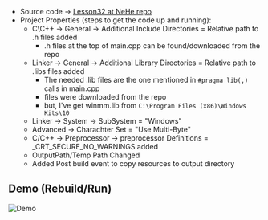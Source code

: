 - Source code -> [Lesson32 at NeHe repo](https://github.com/gamedev-net/nehe-opengl/tree/master/vc/Lesson32)
- Project Properties (steps to get the code up and running):
	- C\C++ -> General -> Additional Include Directories = Relative path to .h files added
    	- .h files at the top of main.cpp can be found/downloaded from the repo
	- Linker -> General -> Additional Library Directories = Relative path to .libs files added
    	- The needed .lib files are the one mentioned in `#pragma lib(,)` calls in main.cpp
		- files were downloaded from the repo
    	- but, I've get winmm.lib from `C:\Program Files (x86)\Windows Kits\10`
	- Linker -> System -> SubSystem = "Windows"
	- Advanced -> Charachter Set = "Use Multi-Byte"
	- C/C++ -> Preprocessor -> preprocessor Definitions = _CRT_SECURE_NO_WARNINGS added
    - OutputPath/Temp Path Changed
    - Added Post build event to copy resources to output directory 

## Demo (Rebuild/Run)

![Demo](./../../res/demo.gif)